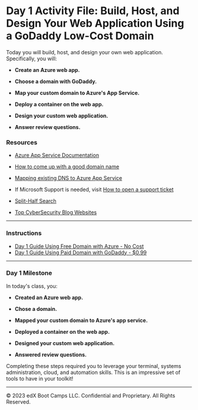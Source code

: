 # Day 1 Activity File: Build, Host, and Design Your Web Application Using a GoDaddy Low-Cost Domain

Today you will build, host, and design your own web application. Specifically, you will:

  - **Create an Azure web app.** 

  - **Choose a domain with GoDaddy.**

  - **Map your custom domain to Azure's App Service.**

  - **Deploy a container on the web app.**

  - **Design your custom web application.**

  - **Answer review questions.**

### Resources

- [Azure App Service Documentation](https://docs.microsoft.com/en-us/azure/app-service/)

- [How to come up with a good domain name](https://www.godaddy.com/resources/skills/10-tips-for-choosing-the-perfect-domain-name/)

- [Mapping existing DNS to Azure App Service](https://docs.microsoft.com/en-us/azure/app-service/app-service-web-tutorial-custom-domain?tabs=cname#a)

- If Microsoft Support is needed, visit [How to open a support ticket](https://docs.microsoft.com/en-us/azure/azure-portal/supportability/how-to-create-azure-support-request)

- [Split-Half Search](https://www.peachpit.com/articles/article.aspx?p=420908&seqNum=3)

- [Top CyberSecurity Blog Websites](https://onlinedegrees.sandiego.edu/top-cyber-security-blogs-websites/)

---

### Instructions

- [Day 1 Guide Using Free Domain with Azure - No Cost](https://docs.google.com/document/d/1LCmP_Aklpcr7ipUaqMzSN7iNCfx6J_1TWjXBM_umduE/edit?usp=sharing) 
- [Day 1 Guide Using Paid Domain with GoDaddy - $0.99](https://docs.google.com/document/d/1pQEQgcv_7nyoOBGT7u6Ruhs_DOWlAzi8vLoh3Hdruks/edit?usp=sharing) 

---

### Day 1 Milestone

In today's class, you:
  - **Created an Azure web app.** 

  - **Chose a domain.**

  - **Mapped your custom domain to Azure's app service.**

  - **Deployed a container on the web app.**

  - **Designed your custom web application.**

  - **Answered review questions.**

Completing these steps required you to leverage your terminal, systems administration, cloud, and automation skills. This is an impressive set of tools to have in your toolkit!

---

© 2023 edX Boot Camps LLC. Confidential and Proprietary. All Rights Reserved.  
